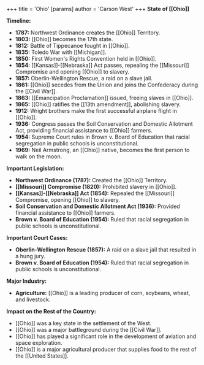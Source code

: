 +++
 title = 'Ohio'
[params]
	author = 'Carson West'
+++
**State of [[Ohio]]**

**Timeline:**

* **1787:** Northwest Ordinance creates the [[Ohio]] Territory.
* **1803:** [[Ohio]] becomes the 17th state.
* **1812:** Battle of Tippecanoe fought in [[Ohio]].
* **1835:** Toledo War with [[Michigan]].
* **1850:** First Women's Rights Convention held in [[Ohio]].
* **1854:** [[Kansas]]-[[Nebraska]] Act passes, repealing the [[Missouri]] Compromise and opening [[Ohio]] to slavery.
* **1857:** Oberlin-Wellington Rescue, a raid on a slave jail.
* **1861:** [[Ohio]] secedes from the Union and joins the Confederacy during the [[Civil War]].
* **1863:** [[Emancipation Proclamation]] issued, freeing slaves in [[Ohio]].
* **1865:** [[Ohio]] ratifies the [[13th amendment]], abolishing slavery.
* **1912:** Wright brothers make the first successful airplane flight in [[Ohio]].
* **1936:** Congress passes the Soil Conservation and Domestic Allotment Act, providing financial assistance to [[Ohio]] farmers.
* **1954:** Supreme Court rules in Brown v. Board of Education that racial segregation in public schools is unconstitutional.
* **1969:** Neil Armstrong, an [[Ohio]] native, becomes the first person to walk on the moon.

**Important Legislation:**

* **Northwest Ordinance (1787):** Created the [[Ohio]] Territory.
* **[[Missouri]] Compromise (1820):** Prohibited slavery in [[Ohio]].
* **[[Kansas]]-[[Nebraska]] Act (1854):** Repealed the [[Missouri]] Compromise, opening [[Ohio]] to slavery.
* **Soil Conservation and Domestic Allotment Act (1936):** Provided financial assistance to [[Ohio]] farmers.
* **Brown v. Board of Education (1954):** Ruled that racial segregation in public schools is unconstitutional.

**Important Court Cases:**

* **Oberlin-Wellington Rescue (1857):** A raid on a slave jail that resulted in a hung jury.
* **Brown v. Board of Education (1954):** Ruled that racial segregation in public schools is unconstitutional.

**Major Industry:**

* **Agriculture:** [[Ohio]] is a leading producer of corn, soybeans, wheat, and livestock.

**Impact on the Rest of the Country:**

* [[Ohio]] was a key state in the settlement of the West.
* [[Ohio]] was a major battleground during the [[Civil War]].
* [[Ohio]] has played a significant role in the development of aviation and space exploration.
* [[Ohio]] is a major agricultural producer that supplies food to the rest of the [[United States]].